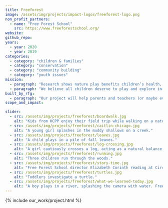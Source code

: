 ```yaml
---
title: Freeforest
image: /assets/img/projects/impact-logos/freeforest-logo.png
non_profit_partners:
  - name: "Free Forest School"
    src: https://www.freeforestschool.org/
website:
github_repo:
years:
  - year: 2020
  - year: 2019
categories:
  - category: "children & families"
  - category: "conservation"
  - category: "community building"
  - category: "youth issues"
mission:
  - paragraph: "Research shows nature play benefits children’s health, supporting social-emotional, physical, and cognitive development and wellness. Yet time spent outdoors in unstructured play is at an all-time low and many children face significant barriers to playing in nature."
  - paragraph: "We believe all children deserve to play and explore in nature. We pursue equitable access to nature play for all children by mobilizing grassroots leaders and partnering with school districts, cities and community organizations."
built_by_rfg:
  - paragraph: "Our project will help parents and teachers (or maybe even kids!) find Free Forest School service areas wherever they might be. We're going to use Mapbox, so if you've ever wanted to learn some GIS work with your Rails and/or JavaScript, or played hooky to be in the great outdoors, this project is for you!"
scope_and_impact:

slider:
  - src: /assets/img/projects/freeforest/boardwalk.jpg
    alt: "Kids from HCPP enjoy their field trip while walking on a nature boardwalk."
  - src: /assets/img/projects/freeforest/caitlin-chicago.jpg
    alt: "A young girl splashes in the muddy shallows on a creek."
  - src: /assets/img/projects/freeforest/leaves.jpg
    alt: "A child plays in a pile of fall leaves."
  - src: /assets/img/projects/freeforest/log-crossing.jpg
    alt: "A girl cautiously crosses a log, acting as a natural balance beam across a creek. Free Forest School of Durango. Photo by Katherine Dudley."
  - src: /assets/img/projects/freeforest/running.jpg
    alt: "Three children run through the woods."
  - src: /assets/img/projects/freeforest/story-time.jpg
    alt: "Free Forest School director Elizabeth Corinth reading at Circle Time. Image by Homeless Children’s Playtime Project (HCPP)."
  - src: /assets/img/projects/freeforest/turtles.jpg
    alt: "Toddlers investigate a turtle."
  - src: /assets/img/projects/freeforest/what-we-learned-today.jpg
    alt: "A boy plays in a river, splashing the camera with water. Free Forest School of Austin. Photo by @what_we_learned_today."
---
```


{% include our_work/project.html %}
